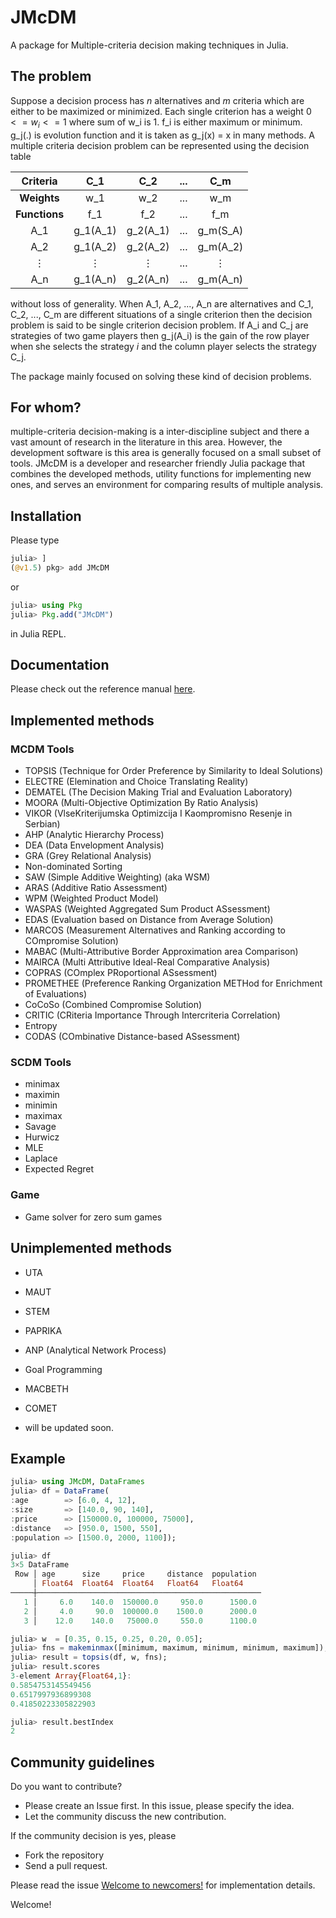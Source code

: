 # JMcDM
A package for Multiple-criteria decision making techniques in Julia.

## The problem

Suppose a decision process has $n$ alternatives and $m$ criteria  which are either to be maximized or minimized. Each single criterion has a weight $0 <= w_i <= 1$ where sum of w_i is 1. f_i is either maximum or minimum. g_j(.) is evolution function and it is taken as g_j(x) = x in many methods. A multiple criteria decision problem can be represented using the decision table 

   | **Criteria**  |   C_1    |   C_2    | ...  |   C_m    |
   | :-----------: | :--------: | :--------: | :------: | :--------: |
   |  **Weights**  |   w_1    |    w_2     | ...      |   w_m     |
   | **Functions** |   f_1    |    f_2     | ...      |   f_m     |
   |     A_1     | g_1(A_1)   |  g_2(A_1)  | ...      |  g_m(S_A)  |
   |     A_2     | g_1(A_2)   |  g_2(A_2)  | ...      |  g_m(A_2)  |
   |       ⋮       |     ⋮     |     ⋮      | ...      |     ⋮      |
   |     A_n     | g_1(A_n)   |  g_2(A_n)  | ...      |  g_m(A_n)  |

without loss of generality. When A_1, A_2, ..., A_n are alternatives and C_1, C_2, ..., C_m are different situations of a single criterion then the decision problem is said to be single criterion decision problem. If A_i and C_j are strategies of two game players then g_j(A_i) is the gain of the row player when she selects the strategy *i* and the column player selects the strategy C_j. 


The package mainly focused on solving these kind of decision problems.

## For whom?

multiple-criteria decision-making is a inter-discipline subject and there a vast amount of research in the literature in this area. However, the development software is this area is generally focused on a small subset of tools. JMcDM is a developer and researcher friendly Julia package that combines the developed methods, utility functions for implementing new ones, and serves an environment for comparing results of multiple analysis.  

## Installation

Please type 

```julia
julia> ]
(@v1.5) pkg> add JMcDM
```

or

```julia
julia> using Pkg
julia> Pkg.add("JMcDM")
```

in Julia REPL.

## Documentation

Please check out the reference manual [here](https://jbytecode.github.io/JMcDM/docs/build/).


## Implemented methods

### MCDM Tools

- TOPSIS (Technique for Order Preference by Similarity to Ideal Solutions)
- ELECTRE (Elemination and Choice Translating Reality)
- DEMATEL (The Decision Making Trial and Evaluation Laboratory)
- MOORA (Multi-Objective Optimization By Ratio Analysis)
- VIKOR (VlseKriterijumska Optimizcija I Kaompromisno Resenje in Serbian)
- AHP (Analytic Hierarchy Process)
- DEA (Data Envelopment Analysis)
- GRA (Grey Relational Analysis)
- Non-dominated Sorting 
- SAW (Simple Additive Weighting) (aka WSM)
- ARAS (Additive Ratio Assessment)
- WPM (Weighted Product Model)
- WASPAS (Weighted Aggregated Sum Product ASsessment)
- EDAS (Evaluation based on Distance from Average Solution)
- MARCOS (Measurement Alternatives and Ranking according to COmpromise Solution)
- MABAC (Multi-Attributive Border Approximation area Comparison)
- MAIRCA (Multi Attributive Ideal-Real Comparative Analysis)
- COPRAS (COmplex PRoportional ASsessment)
- PROMETHEE (Preference Ranking Organization METHod for Enrichment of Evaluations)
- CoCoSo (Combined Compromise Solution)
- CRITIC (CRiteria Importance Through Intercriteria Correlation)
- Entropy
- CODAS (COmbinative Distance-based ASsessment)

### SCDM Tools

- minimax
- maximin
- minimin
- maximax
- Savage
- Hurwicz
- MLE
- Laplace
- Expected Regret

### Game

- Game solver for zero sum games


## Unimplemented methods
- UTA
- MAUT
- STEM
- PAPRIKA
- ANP (Analytical Network Process)
- Goal Programming
- MACBETH
- COMET

- will be updated soon. 

## Example

```julia
julia> using JMcDM, DataFrames
julia> df = DataFrame(
:age        => [6.0, 4, 12],
:size       => [140.0, 90, 140],
:price      => [150000.0, 100000, 75000],
:distance   => [950.0, 1500, 550],
:population => [1500.0, 2000, 1100]);
```


```julia
julia> df
3×5 DataFrame
 Row │ age      size     price     distance  population 
     │ Float64  Float64  Float64   Float64   Float64    
─────┼──────────────────────────────────────────────────
   1 │     6.0    140.0  150000.0     950.0      1500.0
   2 │     4.0     90.0  100000.0    1500.0      2000.0
   3 │    12.0    140.0   75000.0     550.0      1100.0
```


```julia
julia> w  = [0.35, 0.15, 0.25, 0.20, 0.05];
julia> fns = makeminmax([minimum, maximum, minimum, minimum, maximum]);
julia> result = topsis(df, w, fns);
julia> result.scores
3-element Array{Float64,1}:
0.5854753145549456
0.6517997936899308
0.41850223305822903

julia> result.bestIndex
2
```


## Community guidelines

Do you want to contribute?

- Please create an Issue first. In this issue, please specify the idea.
- Let the community discuss the new contribution.

If the community decision is yes, please


- Fork the repository
- Send a pull request.

Please read the issue [Welcome to newcomers!](https://github.com/jbytecode/JMcDM/issues/3) for implementation details.

Welcome!
